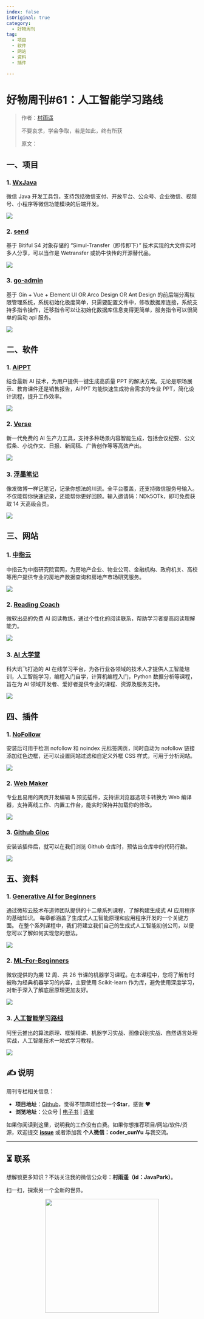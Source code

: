 ```yaml
---
index: false
isOriginal: true
category:
  - 好物周刊
tag:
  - 项目
  - 软件
  - 网站
  - 资料
  - 插件

---
```


# 好物周刊#61：人工智能学习路线

> 作者：[村雨遥](https://github.com/cunyu1943)
> 
> 不要哀求，学会争取，若是如此，终有所获
> 
> 原文：

## 一、项目

### 1. [WxJava](https://github.com/Wechat-Group/WxJava)

微信 Java 开发工具包，支持包括微信支付、开放平台、公众号、企业微信、视频号、小程序等微信功能模块的后端开发。

![](assets/0615-0621/1718436953406-20f396eb-31f4-43cd-9f4a-c7c530be154e.webp)

### 2. [send](https://github.com/bitiful/send)

基于 Bitiful S4 对象存储的 “Simul-Transfer（即传即下）” 技术实现的大文件实时多人分享，可以当作是 Wetransfer 或奶牛快传的开源替代品。

![](assets/0615-0621/1718437061909-bf9e6ab1-b4df-40c8-a5bc-069a99e0a263.webp)

### 3. [go-admin](https://github.com/go-admin-team/go-admin)

基于 Gin + Vue + Element UI OR Arco Design OR Ant Design 的前后端分离权限管理系统，系统初始化极度简单，只需要配置文件中，修改数据库连接，系统支持多指令操作，迁移指令可以让初始化数据库信息变得更简单，服务指令可以很简单的启动 api 服务。

![](assets/0615-0621/1718437426373-ca42be25-93d0-466b-8f29-63ab0f2dd121.webp)

## 二、软件

### 1. [AiPPT](https://www.aippt.cn/)

结合最新 AI 技术，为用户提供一键生成高质量 PPT 的解决方案。无论是职场展示、教育课件还是销售报告，AiPPT 均能快速生成符合需求的专业 PPT，简化设计流程，提升工作效率。

![](assets/0615-0621/1718416268283-5b39d168-e7eb-47fa-b9d3-62f6c50fc92b.webp)

### 2. [Verse](https://verse.app.yinxiang.com/product)

新一代免费的 AI 生产力工具，支持多种场景内容智能生成，包括会议纪要、公文假条、小说作文、日报、新闻稿、广告创作等等高效产出。

![](assets/0615-0621/1718436335293-c937966d-762b-44da-a9c6-00d8fccfe77f.webp)

### 3. [浮墨笔记](https://flomoapp.com/)

像发微博一样记笔记，记录你想法的川流。全平台覆盖，还支持微信服务号输入。不仅能帮你快速记录，还能帮你更好回顾。输入邀请码：NDk5OTk，即可免费获取 14 天高级会员。

![](assets/0615-0621/1718436634115-c33ea99b-6f9f-461d-b715-439a50298b09.webp)

## 三、网站

### 1. [中指云](https://www.cih-index.com/)

中指云为中指研究院官网，为房地产企业、物业公司、金融机构、政府机关、高校等用户提供专业的房地产数据查询和房地产市场研究服务。

![](assets/0615-0621/1718414959736-fbbeb44e-845c-40b5-97ec-62211539534d.webp)

### 2. [Reading Coach](https://coach.microsoft.com/)

微软出品的免费 AI 阅读教练，通过个性化的阅读联系，帮助学习者提高阅读理解能力。

![](assets/0615-0621/1718415080089-33d3f016-796f-4edf-b3be-85076ebc230e.webp)

### 3. [AI 大学堂](https://www.aidaxue.com/)

科大讯飞打造的 AI 在线学习平台，为各行业各领域的技术人才提供人工智能培训，人工智能学习，编程入门自学，计算机编程入门，Python 数据分析等课程，旨在为 AI 领域开发者、爱好者提供专业的课程、资源及服务支持。

![](assets/0615-0621/1718415689940-f90cd388-5554-434f-b1b9-f5740f7a5cce.webp)

## 四、插件

### 1. [NoFollow](https://chromewebstore.google.com/detail/nofollow/dfogidghaigoomjdeacndafapdijmiid)

安装后可用于检测 nofollow 和 noindex 元标签网页，同时自动为 nofollow 链接添加红色边框，还可以设置网站过滤和自定义外框 CSS 样式，可用于分析网站。

![](assets/0615-0621/1718437617978-8ffd6232-9598-4f23-affe-55780ab1b80f.webp)

### 2. [Web Maker](https://chromewebstore.google.com/detail/web-maker/lkfkkhfhhdkiemehlpkgjeojomhpccnh)

专业且易用的网页开发编辑 & 预览插件，支持讲浏览器选项卡转换为 Web 编译器，支持离线工作、内置工作台，能实时保持并加载你的修改。

![](assets/0615-0621/1718437906805-07fc225d-6550-4a1c-a752-f1761c294e95.webp)

### 3. [Github Gloc](https://chromewebstore.google.com/detail/github-gloc/kaodcnpebhdbpaeeemkiobcokcnegdki)

安装该插件后，就可以在我们浏览 Github 仓库时，预估出仓库中的代码行数。

![](assets/0615-0621/1718438139786-cce6d505-3d20-4792-bebf-80b29bff6e6f.webp)

## 五、资料

### 1. [Generative AI for Beginners](https://github.com/Microsoft/generative-ai-for-beginners)

通过微软云技术布道师团队提供的十二章系列课程，了解构建生成式 AI 应用程序的基础知识。 每章都涵盖了生成式人工智能原理和应用程序开发的一个关键方面。 在整个系列课程中，我们将建立我们自己的生成式人工智能初创公司，以便您可以了解如何实现您的想法。

![](assets/0615-0621/1718414748152-bf3a560d-ac10-45cb-9e85-dd2703cf16a7.webp)

### 2. [ML-For-Beginners](https://github.com/Microsoft/ML-For-Beginners)

微软提供的为期 12 周、共 26 节课的机器学习课程。在本课程中，您将了解有时被称为经典机器学习的内容，主要使用 Scikit-learn 作为库，避免使用深度学习，对新手深入了解底层原理更加友好。

![](assets/0615-0621/1718414728216-7d7a33a7-19f9-4662-a250-78b5cb6c2d79.webp)

### 3. [人工智能学习路线](https://developer.aliyun.com/learning/roadmap/ai)

阿里云推出的算法原理、框架精讲、机器学习实战、图像识别实战、自然语言处理实战，人工智能技术一站式学习教程。

![](assets/0615-0621/1718416556929-4f9162ad-b601-4492-aa2c-c83b3574834b.webp)

## ✍️ 说明

周刊专栏相关信息：

- **项目地址**：[Github](https://github.com/cunyu1943/weekly)，觉得不错麻烦给我一个**Star**，感谢 ❤️
- **浏览地址**：公众号 | [电子书](https://cunyu1943.github.io/weekly) | [语雀](https://yuque.com/cunyu1943/weekly)

如果你阅读到这里，说明我的工作没有白费。如果你想推荐项目/网站/软件/资源，欢迎提交 **[issue](https://github.com/cunyu1943/weekly/issues)** 或者添加我 **个人微信：coder_cunYu** 与我交流。

---

## ⏳ 联系

想解锁更多知识？不妨关注我的微信公众号：**村雨遥（id：JavaPark）**。

扫一扫，探索另一个全新的世界。

<center>
<img src="/contact/contact.png" width="300">
</center>


